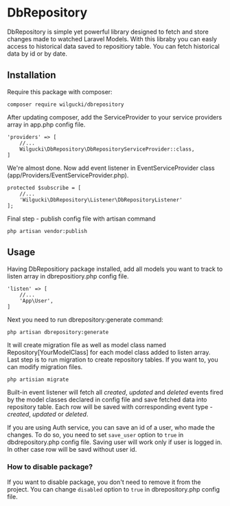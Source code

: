# DbRepository

DbRepository is simple yet powerful library designed to fetch and store changes made to watched Laravel Models.
With this libraby you can easly access to historical data saved to repositiory table. You can fetch historical data by id or by date.

## Installation
Require this package with composer:

<code>composer require wilgucki/dbrepository</code>

After updating composer, add the ServiceProvider to your service providers array in app.php config file.

	'providers' => [
	    //... 
	    Wilgucki\DbRepository\DbRepositoryServiceProvider::class,
	]

We're almost done. Now add event listener in EventServiceProvider class (app/Providers/EventServiceProvider.php).

    protected $subscribe = [
        //...
        'Wilgucki\DbRepository\Listener\DbRepositoryListener'
    ];

Final step - publish config file with artisan command

<code>php artisan vendor:publish</code>

## Usage
Having DbRepositiory package installed, add all models you want to track to listen array in dbrepositiory.php config file.

    'listen' => [
        //...
        'App\User',
    ]
    
Next you need to run dbrepository:generate command:

<code>php artisan dbrepository:generate</code>

It will create migration file as well as model class named Repository[YourModelClass] for each model class added to listen array.
Last step is to run migration to create repository tables. If you want to, you can modify migration files.

<code>php artisian migrate</code>

Built-in event listener will fetch all *created*, *updated* and *deleted* events fired by the model classes declared
in config file and save fetched data into repository table. Each row will be saved with corresponding event type -
*created*, *updated* or *deleted*.

If you are using Auth service, you can save an id of a user, who made the changes.
To do so, you need to set <code>save_user</code> option to <code>true</code> in dbdrepository.php config file.
Saving user will work only if user is logged in. In other case row will be savd without user id.

### How to disable package?
If you want to disable package, you don't need to remove it from the project. You can change <code>disabled</code>
option to <code>true</code> in dbrepository.php config file.

